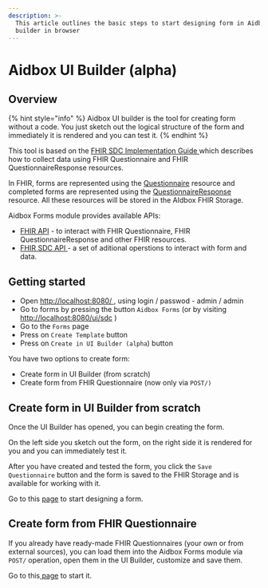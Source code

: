 ```yaml
---
description: >-
  This article outlines the basic steps to start designing form in Aidbox UI
  builder in browser
---
```


# Aidbox UI Builder (alpha)

## Overview

{% hint style="info" %}
Aidbox UI builder is the tool for creating form without a code. You just sketch out the logical structure of the form and immediately it is rendered and you can test it.
{% endhint %}

This tool is based on the [FHIR SDC Implementation Guide ](https://build.fhir.org/ig/HL7/sdc/index.html)which describes how to collect data using FHIR Questionnaire and FHIR QuestionnaireResponse resources.

In FHIR, forms are represented using the [Questionnaire](http://hl7.org/fhir/R4/questionnaire.html) resource and completed forms are represented using the [QuestionnaireResponse](http://hl7.org/fhir/R4/questionnaireresponse.html) resource. All these resources will be stored in the AIdbox FHIR Storage.

Aidbox Forms module provides available APIs:

* [FHIR API](../../../api-1/fhir-api/) - to interact with FHIR Questionnaire, FHIR QuestionnaireResponse and other FHIR resources.
* [FHIR SDC API ](../../../reference/aidbox-forms/fhir-sdc-api.md)- a set of aditional operstions to interact with form and data.

## Getting started

* Open  [http://localhost:8080/ ](http://localhost:8080/), using login / passwod  - admin / admin
* Go to forms by pressing the button `Aidbox Forms` (or by visiting [http://localhost:8080/ui/sdc](http://localhost:8080/ui/sdc) )
* Go to the `Forms` page
* Press on `Create Template` button
* Press on `Create in UI Builder (alpha`) button

You have two options to create form:

* Create form in UI Builder (from scratch)
* Create form from FHIR Questionnaire (now only via `POST/)`



## Create form in UI Builder from scratch

Once the UI Builder has opened, you can begin creating the form.

On the left side you sketch out the form, on the right side it is rendered for you and you can immediately test it.&#x20;

After you have created and tested the form, you click the `Save Questionnaire`  button and the form is saved to the FHIR Storage and is available for working with it.

Go to this [page](form-creation.md) to start designing a form.

## Create form from FHIR Questionnaire

If you already have ready-made FHIR Questionnaires (your own or from external sources), you can load them into the Aidbox Forms module via `POST/` operation, open them in the UI Builder, customize and save them.

Go to this[ page](import-fhir-questionnaire.md) to start it.


